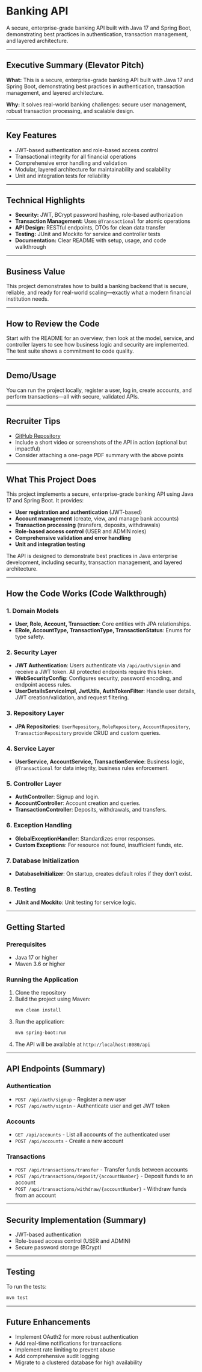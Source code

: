 # Banking API

A secure, enterprise-grade banking API built with Java 17 and Spring Boot, demonstrating best practices in authentication, transaction management, and layered architecture.

---

## Executive Summary (Elevator Pitch)
**What:** This is a secure, enterprise-grade banking API built with Java 17 and Spring Boot, demonstrating best practices in authentication, transaction management, and layered architecture.

**Why:** It solves real-world banking challenges: secure user management, robust transaction processing, and scalable design.

---

## Key Features
- JWT-based authentication and role-based access control
- Transactional integrity for all financial operations
- Comprehensive error handling and validation
- Modular, layered architecture for maintainability and scalability
- Unit and integration tests for reliability

---

## Technical Highlights
- **Security:** JWT, BCrypt password hashing, role-based authorization
- **Transaction Management:** Uses `@Transactional` for atomic operations
- **API Design:** RESTful endpoints, DTOs for clean data transfer
- **Testing:** JUnit and Mockito for service and controller tests
- **Documentation:** Clear README with setup, usage, and code walkthrough

---

## Business Value
This project demonstrates how to build a banking backend that is secure, reliable, and ready for real-world scaling—exactly what a modern financial institution needs.

---

## How to Review the Code
Start with the README for an overview, then look at the model, service, and controller layers to see how business logic and security are implemented. The test suite shows a commitment to code quality.

---

## Demo/Usage
You can run the project locally, register a user, log in, create accounts, and perform transactions—all with secure, validated APIs.

---

## Recruiter Tips
- [GitHub Repository](https://github.com/hosseinmang)
- Include a short video or screenshots of the API in action (optional but impactful)
- Consider attaching a one-page PDF summary with the above points

---

## What This Project Does

This project implements a secure, enterprise-grade banking API using Java 17 and Spring Boot. It provides:
- **User registration and authentication** (JWT-based)
- **Account management** (create, view, and manage bank accounts)
- **Transaction processing** (transfers, deposits, withdrawals)
- **Role-based access control** (USER and ADMIN roles)
- **Comprehensive validation and error handling**
- **Unit and integration testing**

The API is designed to demonstrate best practices in Java enterprise development, including security, transaction management, and layered architecture.

---

## How the Code Works (Code Walkthrough)

### 1. Domain Models
- **User, Role, Account, Transaction**: Core entities with JPA relationships.
- **ERole, AccountType, TransactionType, TransactionStatus**: Enums for type safety.

### 2. Security Layer
- **JWT Authentication**: Users authenticate via `/api/auth/signin` and receive a JWT token. All protected endpoints require this token.
- **WebSecurityConfig**: Configures security, password encoding, and endpoint access rules.
- **UserDetailsServiceImpl, JwtUtils, AuthTokenFilter**: Handle user details, JWT creation/validation, and request filtering.

### 3. Repository Layer
- **JPA Repositories**: `UserRepository`, `RoleRepository`, `AccountRepository`, `TransactionRepository` provide CRUD and custom queries.

### 4. Service Layer
- **UserService, AccountService, TransactionService**: Business logic, `@Transactional` for data integrity, business rules enforcement.

### 5. Controller Layer
- **AuthController**: Signup and login.
- **AccountController**: Account creation and queries.
- **TransactionController**: Deposits, withdrawals, and transfers.

### 6. Exception Handling
- **GlobalExceptionHandler**: Standardizes error responses.
- **Custom Exceptions**: For resource not found, insufficient funds, etc.

### 7. Database Initialization
- **DatabaseInitializer**: On startup, creates default roles if they don't exist.

### 8. Testing
- **JUnit and Mockito**: Unit testing for service logic.

---

## Getting Started

### Prerequisites
- Java 17 or higher
- Maven 3.6 or higher

### Running the Application
1. Clone the repository
2. Build the project using Maven:
   ```bash
   mvn clean install
   ```
3. Run the application:
   ```bash
   mvn spring-boot:run
   ```
4. The API will be available at `http://localhost:8080/api`

---

## API Endpoints (Summary)

### Authentication
- `POST /api/auth/signup` - Register a new user
- `POST /api/auth/signin` - Authenticate user and get JWT token

### Accounts
- `GET /api/accounts` - List all accounts of the authenticated user
- `POST /api/accounts` - Create a new account

### Transactions
- `POST /api/transactions/transfer` - Transfer funds between accounts
- `POST /api/transactions/deposit/{accountNumber}` - Deposit funds to an account
- `POST /api/transactions/withdraw/{accountNumber}` - Withdraw funds from an account

---

## Security Implementation (Summary)
- JWT-based authentication
- Role-based access control (USER and ADMIN)
- Secure password storage (BCrypt)

---

## Testing
To run the tests:
```bash
mvn test
```

---

## Future Enhancements
- Implement OAuth2 for more robust authentication
- Add real-time notifications for transactions
- Implement rate limiting to prevent abuse
- Add comprehensive audit logging
- Migrate to a clustered database for high availability
